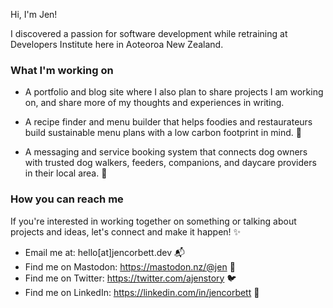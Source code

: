 Hi, I'm Jen!

I discovered a passion for software development while retraining at Developers Institute here in Aoteoroa New Zealand. 

### What I'm working on

- A portfolio and blog site where I also plan to share projects I am working on, and share more of my thoughts and experiences in writing. 

- A recipe finder and menu builder that helps foodies and restaurateurs build sustainable menu plans with a low carbon footprint in mind. 🍏

- A messaging and service booking system that connects dog owners with trusted dog walkers, feeders, companions, and daycare providers in their local area. 🐶

### How you can reach me
If you're interested in working together on something or talking about projects and ideas, let's connect and make it happen! ✨

- Email me at: hello[at]jencorbett.dev 📬
- Find me on Mastodon: https://mastodon.nz/@jen 🐘
- Find me on Twitter: https://twitter.com/ajenstory 🐦
- Find me on LinkedIn: https://linkedin.com/in/jencorbett 📑

<!---
crashtestdolly/crashtestdolly is a ✨ special ✨ repository because its `README.md` (this file) appears on your GitHub profile.
You can click the Preview link to take a look at your changes.
--->
